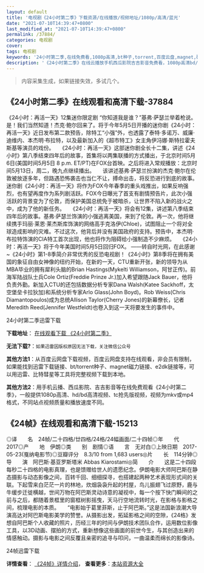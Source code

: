 ```yaml
---
layout: default
title: '电视剧《24小时第二季》下载资源/在线播放/视频地址/1080p/高清/蓝光'
date: "2021-07-10T14:39:47+0800"
last_modified_at: "2021-07-10T14:39:47+0800"
permalink: /37884/
categories: 电视剧
cover:
tags: 电视剧
keywords: '24小时第二季,在线免费看,1080p高清,bt种子,torrent,百度云盘,magnet,磁力链,迅雷下载资源'
description: '《24小时第二季》在线云播放手机西瓜影院吉吉影音免费看，1080p高清bd/hd未删减完整版和tc抢先枪版，mkv/mp4格式，附带bt/torrent种子、magnet/磁力链、百度云盘、网盘资源迅雷下载链接'
---
```


>内容采集生成，如果链接失效，多试几个。


## 《24小时第二季》在线观看和高清下载-37884

《24小时：再活一天》12集迷你限定剧    “你知道我是谁？”基弗·萨瑟兰举着枪说。是！我们当然知道！杰克·鲍尔回来了。将于今年5月5日开播的迷你剧《24小时：再活一天》近日发布第二款预告，除特工“小强”外，也透露了泰特·多诺万、威廉·迪维内、本杰明·布拉特，以及最新加入的《超市特工》女主角伊冯娜·斯特拉霍夫斯基等演员的戏份。　　《24小时：再活一天》这部迷你剧全长十二集，讲述《24小时》第八季结束四年后的故事，首集将以两集联播的方式播出，于北京时间5月6日(美国时间5月5日 8 p.m. ET/PT)在FOX台首映。之后将进入常规播放：北京时间5月13日，周二，晚九点继续播出。　　该讲述基弗·萨瑟兰扮演的杰克·鲍尔在伦敦被放逐多年，但路遇恐怖袭击也当仁不让，搏命出击，将反恐进行到底的故事。    迷你剧《24小时：再活一天》将作为FOX今年春季的重头戏推出，如果反响强烈，也有望再度作为系列剧活跃。FOX今日曝光了首支有剧情预告片，此次小强活跃的背景变为了伦敦，而保护美国总统免于被暗杀，让世界不陷入新的战火之中，成为了他的新任务。　　《24小时：再活一天》将会有12集，讲述第八季结束四年后的故事。基弗·萨瑟兰饰演的小强逃离美国，来到了伦敦。再一次，他将继续携手玛丽·莱恩·莱杰斯库饰演的网络高手克洛伊(Chloe)，试图阻止一个将对全球造成影响的灾难。不过这次，他背后并没有美国政府的支持。预告中，本杰明·布拉特饰演的CIA特工首次出现，他也将作为阻碍给小强制造不少麻烦。　　《24小时：再活一天》将于今年美国时间5月5日回归FOX。                                                                                ——转自时光网，在此感谢~《24小时》第1-8季简介非常优秀的反恐电视剧！《24小时》第8季将在拥有美国的象征自由女神像的纽约开始，在新的一天，CTU重新开张，新的领导为从MBA毕业的拥有犀利头脑的Brian Hastings(Mykelti Williamson，阿甘正传)。前海军陆战队士兵Cole Ortiz(Freddie Prinze Jr.)加入希望跟随Jack Bauer，他将负责外勤。新加入CTU的还包括数据分析专家Dana Walsh(Katee Sackhoff，太空堡垒卡拉狄加)和系统分析专家Arlo Glass(John Boyd)。Rob Weiss(Chris  Diamantopoulos)成为总统Allison Taylor(Cherry Jones)的新幕僚长，记者Meredith Reed(Jennifer Westfeldt)也卷入到这一天将要发生的事件中。


24小时第二季迅雷下载

**下载地址**： [在线观看下载 《24小时第二季》](https://www.993dy.com//vod-detail-id-28127.html) 


**无法下载?**：`如果迅雷因版权原因无法下载，关注微信公众号 `

**其他方法1**：从百度云网盘下载视频，百度云网盘支持在线观看，非会员有限制，如果能找到迅雷下载链接、bt/torrent种子、magnet磁力链接、e2dk链接等，可以用迅雷、比特彗星等工具将完整视频下载到本地。

**其他方法2**：用手机云播、西瓜影院、吉吉影音等在线免费观看《24小时第二季》，一般提供1080p高清、hd/bd高清视频、tc抢先版视频，视频为mkv或mp4格式，不同站点视频质量和播放速度不同。


## 《24帧》在线观看和高清下载-15213

◎译　　名　24帧/二十四格/廿四格/24格/24幅画面/二十四帧◎年　　代　2017◎产　　地　伊朗◎类　　别　剧情◎语　　言　无对白◎上映日期　2017-05-23(戛纳电影节)◎豆瓣评分　8.3/10 from 1,683 users◎片　　长　114分钟◎导　　演　阿巴斯·基亚罗斯塔米 Abbas Kiarostami◎简　　介　　这是二十四段每秒二十四格的电影真理，也是馈赠给世人的遗愿纪念。伊朗电影大师阿巴斯在静态摄影与动态影像之间，百转千回、细细探寻，也搭建起两种艺术表现形式间的关联。下起雪来白茫茫一片的林地，炊烟袅袅升起的村屋，鸟儿振翅飞过原野，鹿与牛缓步迁徙横越，世间万物在阿巴斯灵动诗意的凝视中，每一个按下快门瞬间的之前与之后，都随着景框里的窗框树影摇曳，天马行空地流转时光，在影格与影格之间，梳理电影的本质。　　“电影始于葛里菲斯，止于阿巴斯。”这是法国新浪潮大导演高达对阿巴斯电影美学的赞誉。从摄影出发，拓延影格之间的空隙，《24格》发想自阿巴斯个人收藏的照片，历经三年的时间与伊朗技术团队合作，运用数位影像工具，以3D动画、摆拍的方式，重新想像这些画面的前世今生，与其创造出来的情感触动。摄影与电影之间反覆且亲密的追寻与叩问，一曲温柔而绵长的影像诗。


24帧迅雷下载

**详情查看**： [《24帧》详情介绍](/movie/15213/)， **查看更多**：[本站资源大全](/movie/t/all/)

